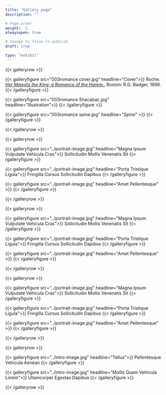 ```yaml
---
title: "Gallery page"
description: ""

# Page order
weight:  2
alwaysopen: true

# Change to false to publish.
draft: true

type: "exhibit"
---
```


{{< galleryrow >}}

{{< galleryfigure src="003romance cover.jpg"
           headline="Cover">}} Roche. *[Her Majesty the King; a Romance of the Harem.](https://bc-primo.hosted.exlibrisgroup.com/permalink/f/1jdnfk3/ALMA-BC21379679060001021)*, Boston: R.G. Badger, 1899.
{{< /galleryfigure >}}

{{< galleryfigure src="003romance Shacabac.jpg"
           headline="Illustration">}} 
{{< /galleryfigure >}}

{{< galleryfigure src="003romance spine.jpg"
           headline="Spine" >}}
{{< /galleryfigure >}}

{{< /galleryrow >}}

{{< galleryrow >}}

{{< galleryfigure src="../portrait-image.jpg"
           headline="Magna Ipsum Vulputate Vehicula Cras">}} Sollicitudin Mollis Venenatis Sit
{{< /galleryfigure >}}

{{< galleryfigure src="../portrait-image.jpg"
           headline="Porta Tristique Ligula">}} Fringilla Cursus Sollicitudin Dapibus
{{< /galleryfigure >}}

{{< galleryfigure src="../portrait-image.jpg"
           headline="Amet Pellentesque" >}}
{{< /galleryfigure >}}

{{< /galleryrow >}}

{{< galleryrow >}}

{{< galleryfigure src="../portrait-image.jpg"
           headline="Magna Ipsum Vulputate Vehicula Cras">}} Sollicitudin Mollis Venenatis Sit
{{< /galleryfigure >}}

{{< galleryfigure src="../portrait-image.jpg"
           headline="Porta Tristique Ligula">}} Fringilla Cursus Sollicitudin Dapibus
{{< /galleryfigure >}}

{{< galleryfigure src="../portrait-image.jpg"
           headline="Amet Pellentesque" >}}
{{< /galleryfigure >}}

{{< /galleryrow >}}

{{< galleryrow >}}

{{< galleryfigure src="../portrait-image.jpg"
           headline="Magna Ipsum Vulputate Vehicula Cras">}} Sollicitudin Mollis Venenatis Sit
{{< /galleryfigure >}}

{{< galleryfigure src="../portrait-image.jpg"
           headline="Porta Tristique Ligula">}} Fringilla Cursus Sollicitudin Dapibus
{{< /galleryfigure >}}

{{< galleryfigure src="../portrait-image.jpg"
           headline="Amet Pellentesque" >}}
{{< /galleryfigure >}}

{{< /galleryrow >}}

{{< galleryrow >}}

{{< galleryfigure src="../intro-image.jpg"
           headline="Tellus">}} Pellentesque Vehicula Aenean
{{< /galleryfigure >}}

{{< galleryfigure src="../intro-image.jpg"
           headline="Mollis Quam Vehicula Lorem">}} Ullamcorper Egestas Dapibus
{{< /galleryfigure >}}

{{< /galleryrow >}}